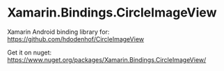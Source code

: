 # Xamarin.Bindings.CircleImageView
Xamarin Android binding library for: https://github.com/hdodenhof/CircleImageView

Get it on nuget:
https://www.nuget.org/packages/Xamarin.Bindings.CircleImageView/
